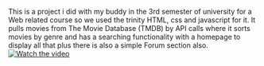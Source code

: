 This is a project i did with my buddy in the 3rd semester of university for a Web related course so we used the trinity HTML, css and javascript for it. It pulls movies from The Movie Database (TMDB) by API calls where it sorts movies by genre and has a searching functionality with a homepage to display all that plus there is also a simple Forum section also.
[![Watch the video](https://raw.githubusercontent.com/AliAShaikh/CineBuzz/main/content/thumbnail.jpg)](https://raw.githubusercontent.com/AliAShaikh/CineBuzz/main/content/Demo.webm)
